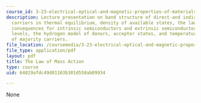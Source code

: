 ```yaml
---
course_id: 3-23-electrical-optical-and-magnetic-properties-of-materials-fall-2007
description: Lecture presentation on band structure of direct-and indirect-gap semiconductors,
  carriers in thermal equilibrium, density of available states, the law of mass action,
  consequences for intrinsic semiconductors and extrinsic semiconductors, impurity
  levels, the hydrogen model of donors, acceptor states, and temperature dependence
  of majority carriers.
file_location: /coursemedia/3-23-electrical-optical-and-magnetic-properties-of-materials-fall-2007/64029afdc49d01163b301d550ab09934_clean13.pdf
file_type: application/pdf
layout: pdf
title: The Law of Mass Action
type: course
uid: 64029afdc49d01163b301d550ab09934

---
```

None